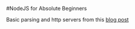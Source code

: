 #NodeJS for Absolute Beginners

Basic parsing and http servers from this [blog post](http://blog.modulus.io/absolute-beginners-guide-to-nodejs)
